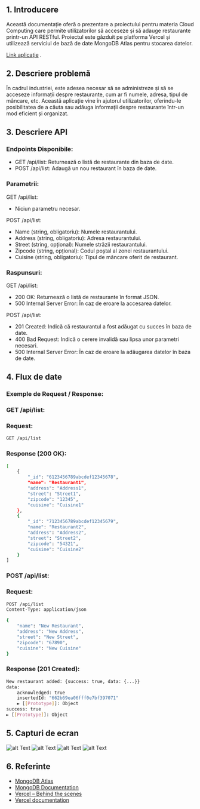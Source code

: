 ## 1. Introducere

Această documentație oferă o prezentare a proiectului pentru materia Cloud Computing care permite utilizatorilor să acceseze și să adauge restaurante printr-un API RESTful. Proiectul este găzduit pe platforma Vercel și utilizează serviciul de bază de date MongoDB Atlas pentru stocarea datelor.

[Link aplicație](https://project-cloud-computing-jcom9f4cx-balercaoctavians-projects.vercel.app) .


## 2. Descriere problemă

În cadrul industriei, este adesea necesar să se administreze și să se acceseze informații despre restaurante, cum ar fi numele, adresa, tipul de mâncare, etc. Această aplicație vine în ajutorul utilizatorilor, oferindu-le posibilitatea de a căuta sau adăuga informații despre restaurante într-un mod eficient și organizat.

## 3. Descriere API

### Endpoints Disponibile:
- GET /api/list: Returnează o listă de restaurante din baza de date.
- POST /api/list: Adaugă un nou restaurant în baza de date.

### Parametrii:

GET /api/list:
- Niciun parametru necesar.

POST /api/list:
- Name (string, obligatoriu): Numele restaurantului.
- Address (string, obligatoriu): Adresa restaurantului.
- Street (string, opțional): Numele străzii restaurantului.
- Zipcode (string, opțional): Codul poștal al zonei restaurantului.
- Cuisine (string, obligatoriu): Tipul de mâncare oferit de restaurant.

### Raspunsuri:

GET /api/list:
- 200 OK: Returnează o listă de restaurante în format JSON.
- 500 Internal Server Error: În caz de eroare la accesarea datelor.

POST /api/list:
- 201 Created: Indică că restaurantul a fost adăugat cu succes în baza de date.
- 400 Bad Request: Indică o cerere invalidă sau lipsa unor parametri necesari.
- 500 Internal Server Error: În caz de eroare la adăugarea datelor în baza de date.


## 4. Flux de date

### Exemple de Request / Response:

### GET /api/list:

### Request:
```bash
GET /api/list 
```

### Response (200 OK):
```bash
[
    {
        "_id": "6123456789abcdef12345678",
        "name": "Restaurant1",
        "address": "Address1",
        "street": "Street1",
        "zipcode": "12345",
        "cuisine": "Cuisine1"
    },
    {
        "_id": "7123456789abcdef12345679",
        "name": "Restaurant2",
        "address": "Address2",
        "street": "Street2",
        "zipcode": "54321",
        "cuisine": "Cuisine2"
    }
]
```
### POST /api/list:

### Request:
```bash
POST /api/list
Content-Type: application/json

{
    "name": "New Restaurant",
    "address": "New Address",
    "street": "New Street",
    "zipcode": "67890",
    "cuisine": "New Cuisine"
}
```
### Response (201 Created):

```bash
New restaurant added: {success: true, data: {...}} 
data:
    acknowledged: true
    insertedId: "662b69ea06fff0e7bf397071"
    ► [[Prototype]]: Object
success: true
► [[Prototype]]: Object

```

## 5. Capturi de ecran
![alt Text](https://i.imgur.com/vaMklRa.png)
![alt Text](https://i.imgur.com/PlHJt5q.png)
![alt Text](https://i.imgur.com/x48pNGf.png)
![alt Text](https://i.imgur.com/nLwFWUI.png)

## 6. Referinte

- [MongoDB Atlas](https://mongodb.com/atlas)
- [MongoDB Documentation](https://docs.mongodb.com/) 
- [Vercel – Behind the scenes](https://vercel.com/blog/behind-the-scenes-of-vercels-infrastructure)
- [Vercel documentation](https://vercel.com/docs) 
